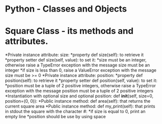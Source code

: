 # Python - Classes and Objects

# Square Class - its methods and attributes.

*Private instance attribute: size:
        *property def size(self): to retrieve it
        *property setter def size(self, value): to set it:
                *size must be an integer, otherwise raise a TypeError exception with the message size must be an integer
                *if size is less than 0, raise a ValueError exception with the message size must be >= 0
*Private instance attribute: position:
        *property def position(self): to retrieve it
        *property setter def position(self, value): to set it:
                *position must be a tuple of 2 positive integers, otherwise raise a TypeError exception with the message position must be a tuple of 2 positive integers
*Instantiation with optional size and optional position: def __init__(self, size=0, position=(0, 0)):
*Public instance method: def area(self): that returns the current square area
*Public instance method: def my_print(self): that prints in stdout the square with the character #:
        *if size is equal to 0, print an empty line
        *position should be use by using space
